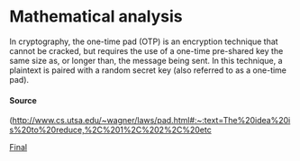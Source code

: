 # Mathematical analysis
In cryptography, the one-time pad (OTP) is an encryption technique that cannot be cracked, but requires the use of a one-time pre-shared key the same size as, or longer than, the message being sent. In this technique, a plaintext is paired with a random secret key (also referred to as a one-time pad).
#### Source
(http://www.cs.utsa.edu/~wagner/laws/pad.html#:~:text=The%20idea%20is%20to%20reduce,%2C%201%2C%202%2C%20etc

[Final](https://github.com/EPHS-CyberSecurity-2020-Hour1/CipherProject/blob/one-time-pad/one-time-pad_Final_analysis.md)
